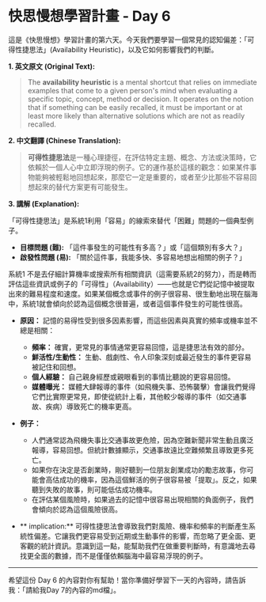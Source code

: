 # 快思慢想學習計畫 - Day 6

這是《快思慢想》學習計畫的第六天。今天我們要學習一個常見的認知偏差：「可得性捷思法」(Availability Heuristic)，以及它如何影響我們的判斷。

**1. 英文原文 (Original Text):**

> The **availability heuristic** is a mental shortcut that relies on immediate examples that come to a given person's mind when evaluating a specific topic, concept, method or decision. It operates on the notion that if something can be easily recalled, it must be important or at least more likely than alternative solutions which are not as readily recalled.

**2. 中文翻譯 (Chinese Translation):**

> **可得性捷思法**是一種心理捷徑，在評估特定主題、概念、方法或決策時，它依賴於一個人心中立即浮現的例子。它的運作基於這樣的觀念：如果某件事物能夠被輕鬆地回想起來，那麼它一定是重要的，或者至少比那些不容易回想起來的替代方案更有可能發生。

**3. 講解 (Explanation):**

「可得性捷思法」是系統1利用「容易」的線索來替代「困難」問題的一個典型例子。

*   **目標問題 (難):** 「這件事發生的可能性有多高？」或「這個類別有多大？」
*   **啟發性問題 (易):** 「關於這件事，我能多快、多容易地想出相關的例子？」

系統1 不是去仔細計算機率或搜索所有相關資訊（這需要系統2的努力），而是轉而評估這些資訊或例子的「可得性」（Availability）——也就是它們從記憶中被提取出來的難易程度和速度。如果某個概念或事件的例子很容易、很生動地出現在腦海中，系統1就會傾向於認為這個概念很普遍，或者這個事件發生的可能性很高。

*   **原因：** 記憶的易得性受到很多因素影響，而這些因素與真實的頻率或機率並不總是相關：
    *   **頻率：** 確實，更常見的事情通常更容易回憶，這是捷思法有效的部分。
    *   **鮮活性/生動性：** 生動、戲劇性、令人印象深刻或最近發生的事件更容易被記住和回想。
    *   **個人經驗：** 自己親身經歷或親眼看到的事情比聽說的更容易回憶。
    *   **媒體曝光：** 媒體大肆報導的事件（如飛機失事、恐怖襲擊）會讓我們覺得它們比實際更常見，即使從統計上看，其他較少報導的事件（如交通事故、疾病）導致死亡的機率更高。

*   **例子：**
    *   人們通常認為飛機失事比交通事故更危險，因為空難新聞非常生動且廣泛報導，容易回想。但統計數據顯示，交通事故遠比空難頻繁且導致更多死亡。
    *   如果你在決定是否創業時，剛好聽到一位朋友創業成功的勵志故事，你可能會高估成功的機率，因為這個鮮活的例子很容易被「提取」。反之，如果聽到失敗的故事，則可能低估成功機率。
    *   在評估某個風險時，如果過去的記憶中很容易出現相關的負面例子，我們會傾向於認為這個風險很高。

*   ** implication:** 可得性捷思法會導致我們對風險、機率和頻率的判斷產生系統性偏差。它讓我們更容易受到近期或生動事件的影響，而忽略了更全面、更客觀的統計資訊。意識到這一點，能幫助我們在做重要判斷時，有意識地去尋找更全面的數據，而不是僅僅依賴腦海中最容易浮現的例子。

---

希望這份 Day 6 的內容對你有幫助！當你準備好學習下一天的內容時，請告訴我：「請給我Day 7的內容的md檔」。